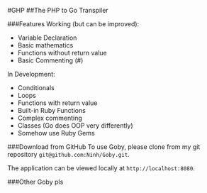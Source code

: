 #GHP
##The PHP to Go Transpiler

###Features
Working (but can be improved):
* Variable Declaration
* Basic mathematics
* Functions without return value
* Basic Commenting (#)

In Development:
* Conditionals
* Loops
* Functions with return value
* Built-in Ruby Functions
* Complex commenting
* Classes (Go does OOP very differently)
* Somehow use Ruby Gems

###Download from GitHub
To use Goby, please clone from my git repository `git@github.com:Ninh/Goby.git`.

The application can be viewed locally at `http://localhost:8080`.

###Other
Goby pls